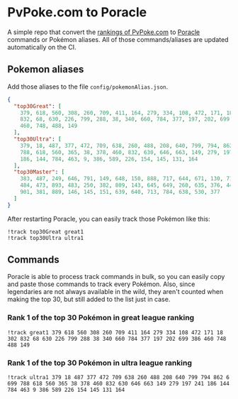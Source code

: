 # PvPoke.com to Poracle
A simple repo that convert the [rankings of PvPoke.com](https://pvpoke.com/rankings/) to [Poracle](https://github.com/KartulUdus/PoracleJS) commands or Pokémon aliases. 
All of those commands/aliases are updated automatically on the CI.

## Pokemon aliases
Add those aliases to the file `config/pokemonAlias.json`. 

<!-- aliases-start -->
```json
{
  "top30Great": [
    379, 618, 560, 308, 260, 709, 411, 164, 279, 334, 108, 472, 171, 18, 302,
    832, 68, 630, 226, 799, 288, 38, 340, 660, 784, 377, 197, 202, 699, 386,
    460, 748, 488, 149
  ],
  "top30Ultra": [
    379, 18, 487, 377, 472, 709, 638, 260, 488, 208, 640, 799, 794, 862, 6, 699,
    788, 618, 560, 365, 38, 378, 460, 832, 630, 646, 663, 149, 279, 197, 241,
    186, 144, 784, 463, 9, 386, 589, 226, 154, 145, 131, 164
  ],
  "top30Master": [
    383, 487, 249, 646, 791, 149, 648, 150, 888, 717, 644, 671, 130, 716, 643,
    484, 473, 893, 483, 250, 382, 809, 143, 645, 649, 260, 635, 376, 445, 794,
    901, 381, 889, 146, 145, 151, 639, 640, 713, 784, 638, 530, 377
  ]
}
```
<!-- aliases-end -->

After restarting Poracle, you can easily track those Pokémon like this:
```shell
!track top30Great great1
!track top30Ultra ultra1
```

## Commands
Poracle is able to process track commands in bulk, so you can easily copy and paste those commands to track every Pokémon. 
Also, since legendaries are not always available in the wild, they aren't counted when making the top 30, but still added to the list just in case.

### Rank 1 of the top 30 Pokémon in great league ranking
<!-- top30great-start -->
```
!track great1 379 618 560 308 260 709 411 164 279 334 108 472 171 18 302 832 68 630 226 799 288 38 340 660 784 377 197 202 699 386 460 748 488 149
```
<!-- top30great-end -->

### Rank 1 of the top 30 Pokémon in ultra league ranking
<!-- top30ultra-start -->
```
!track ultra1 379 18 487 377 472 709 638 260 488 208 640 799 794 862 6 699 788 618 560 365 38 378 460 832 630 646 663 149 279 197 241 186 144 784 463 9 386 589 226 154 145 131 164
```
<!-- top30ultra-end -->
